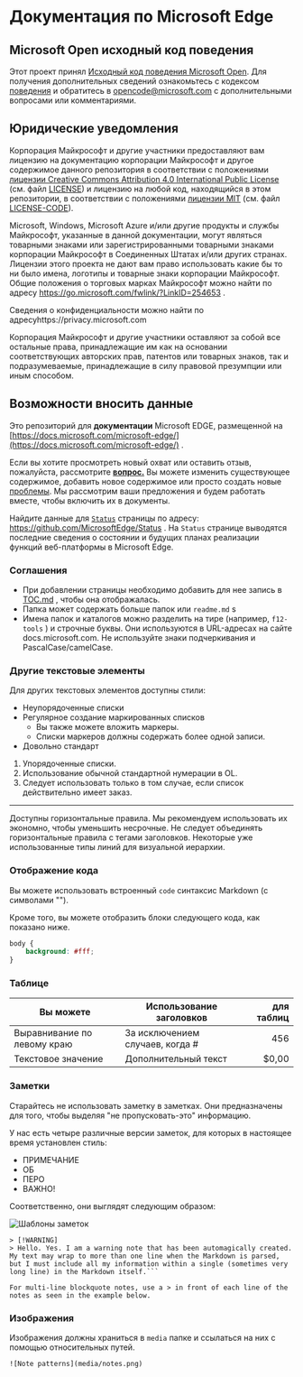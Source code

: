 # Документация по Microsoft Edge

## Microsoft Open исходный код поведения

Этот проект принял [Исходный код поведения Microsoft Open](https://opensource.microsoft.com/codeofconduct/).
Для получения дополнительных сведений ознакомьтесь с кодексом [поведения](https://opensource.microsoft.com/codeofconduct/faq/) и обратитесь в [opencode@microsoft.com](mailto:opencode@microsoft.com) с дополнительными вопросами или комментариями.

## Юридические уведомления
Корпорация Майкрософт и другие участники предоставляют вам лицензию на документацию корпорации Майкрософт и другое содержимое данного репозитория в соответствии с положениями [лицензии Creative Commons Attribution 4.0 International Public License](https://creativecommons.org/licenses/by/4.0/legalcode) (см. файл [LICENSE](LICENSE)) и лицензию на любой код, находящийся в этом репозитории, в соответствии с положениями [лицензии MIT](https://opensource.org/licenses/MIT) (см. файл [LICENSE-CODE](LICENSE-CODE)).

Microsoft, Windows, Microsoft Azure и/или другие продукты и службы Майкрософт, указанные в данной документации, могут являться товарными знаками или зарегистрированными товарными знаками корпорации Майкрософт в Соединенных Штатах и/или других странах.
Лицензии этого проекта не дают вам право использовать какие бы то ни было имена, логотипы и товарные знаки корпорации Майкрософт.
Общие положения о торговых марках Майкрософт можно найти по адресу https://go.microsoft.com/fwlink/?LinkID=254653 .

Сведения о конфиденциальности можно найти по адресуhttps://privacy.microsoft.com

Корпорация Майкрософт и другие участники оставляют за собой все остальные права, принадлежащие им как на основании соответствующих авторских прав, патентов или товарных знаков, так и подразумеваемые, принадлежащие в силу правовой презумпции или иным способом.

## Возможности вносить данные

Это репозиторий для **документации** Microsoft EDGE, размещенной на [https://docs.microsoft.com/microsoft-edge/](https://docs.microsoft.com/microsoft-edge/) .

Если вы хотите просмотреть новый охват или оставить отзыв, пожалуйста, рассмотрите [**вопрос.**](/CONTRIBUTING.md)  Вы можете изменить существующее содержимое, добавить новое содержимое или просто создать новые [проблемы](https://github.com/MicrosoftDocs/edge-developer/issues). Мы рассмотрим ваши предложения и будем работать вместе, чтобы включить их в документы.

Найдите данные для [`Status`](https://dev.windows.com/microsoft-edge/platform/status/) страницы по адресу: https://github.com/MicrosoftEdge/Status . На `Status` странице выводятся последние сведения о состоянии и будущих планах реализации функций веб-платформы в Microsoft Edge.

### Соглашения

- При добавлении страницы необходимо добавить для нее запись в [TOC.md](microsoft-edge/toc.md) , чтобы она отображалась.
- Папка может содержать больше папок или `readme.md` s
- Имена папок и каталогов можно разделить на тире (например, `f12-tools` ) и строчные буквы. Они используются в URL-адресах на сайте docs.microsoft.com. Не используйте знаки подчеркивания и PascalCase/camelCase.

### Другие текстовые элементы

Для других текстовых элементов доступны стили:

* Неупорядоченные списки
* Регулярное создание маркированных списков
   * Вы также можете вложить маркеры.
   * Списки маркеров должны содержать более одной записи.
* Довольно стандарт

1. Упорядоченные списки.
2. Использование обычной стандартной нумерации в OL.
3. Следует использовать только в том случае, если список действительно имеет заказ.

_________________________

Доступны горизонтальные правила. Мы рекомендуем использовать их экономно, чтобы уменьшить несрочные.
Не следует объединять горизонтальные правила с тегами заголовков. Некоторые уже использованные типы линий для визуальной иерархии.

### Отображение кода

Вы можете использовать встроенный `code` синтаксис Markdown (с символами "").

Кроме того, вы можете отобразить блоки следующего кода, как показано ниже.

```css
body {
    background: #fff;
}
```

### Таблице

| Вы можете     | Использование заголовков | для таблиц    |
|-------------|-------------|-------------:|
| Выравнивание по левому краю| За исключением случаев, когда #  | 456          |
| Текстовое значение  | Дополнительный текст   | $0,00        |

### Заметки

Старайтесь не использовать заметку в заметках. Они предназначены для того, чтобы выделяя "не пропусковать-это" информацию.

У нас есть четыре различные версии заметок, для которых в настоящее время установлен стиль:
- ПРИМЕЧАНИЕ
- ОБ
- ПЕРО
- ВАЖНО!

Соответственно, они выглядят следующим образом:

![Шаблоны заметок](./media/notes.png)

```
> [!WARNING]
> Hello. Yes. I am a warning note that has been automagically created. My text may wrap to more than one line when the Markdown is parsed, but I must include all my information within a single (sometimes very long line) in the Markdown itself.```

For multi-line blockquote notes, use a > in front of each line of the notes as seen in the example below.

```


### Изображения

Изображения должны храниться в `media` папке и ссылаться на них с помощью относительных путей.

`![Note patterns](media/notes.png)`
